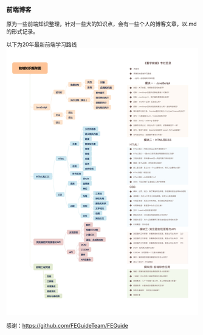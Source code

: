 ### 前端博客
原为一些前端知识整理，针对一些大的知识点，会有一些个人的博客文章，以.md的形式记录。

以下为20年最新前端学习路线
![front-developer](./README.jpg)

感谢：https://github.com/FEGuideTeam/FEGuide <br />
